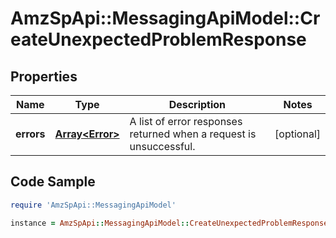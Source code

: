 # AmzSpApi::MessagingApiModel::CreateUnexpectedProblemResponse

## Properties

Name | Type | Description | Notes
------------ | ------------- | ------------- | -------------
**errors** | [**Array&lt;Error&gt;**](Error.md) | A list of error responses returned when a request is unsuccessful. | [optional] 

## Code Sample

```ruby
require 'AmzSpApi::MessagingApiModel'

instance = AmzSpApi::MessagingApiModel::CreateUnexpectedProblemResponse.new(errors: null)
```


